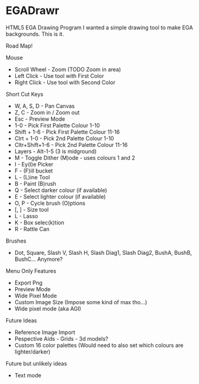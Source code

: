# EGADrawr
HTML5 EGA Drawing Program
I wanted a simple drawing tool to make EGA backgrounds. This is it.

Road Map!

Mouse
- Scroll Wheel    -       Zoom    (TODO Zoom in area)
- Left Click      -       Use tool with First Color
- Right Click     -       Use tool with Second Color

Short Cut Keys
- W, A, S, D      -       Pan Canvas
- Z, C            -       Zoom in / Zoom out
- Esc             -       Preview Mode
- 1-0             -       Pick First Palette Colour    1-10
- Shift + 1-6     -       Pick First Palette Colour    11-16
- Clrt + 1-0      -       Pick 2nd Palette Colour      1-10
- Cltr+Shift+1-6  -       Pick 2nd Palette Colour      11-16
- Layers          -       Alt-1-5 (3 is midground)
- M               -       Toggle Dither (M)ode - uses colours 1 and 2
- I               -       Ey(I)e Picker
- F               -       (F)ill bucket
- L               -       (L)ine Tool
- B               -       Paint (B)rush
- Q               -       Select darker colour (if available)
- E               -       Select lighter colour (if available)
- O, P            -       Cycle brush (O)ptions
- [, ]            -       Size tool
- L               -       Lasso
- K               -       Box selec(k)tion
- R               -       Rattle Can


Brushes
 - Dot, Square, Slash V, Slash H, Slash Diag1, Slash Diag2, BushA, BushB, BushC... Anymore? 

Menu Only Features
 - Export Png
 - Preview Mode
 - Wide Pixel Mode
 - Custom Image Size (Impose some kind of max tho...)
 - Wide pixel mode (aka AGI)

Future Ideas
 - Reference Image Import
 - Pespective Aids
        - Grids
        - 3d models?
 - Custom 16 color palettes (Would need to also set which colours are lighter/darker)

Future but unlikely ideas
 - Text mode

